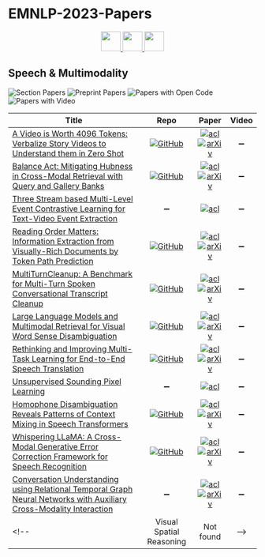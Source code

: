 # EMNLP-2023-Papers

<div align="center">
    <a href="https://github.com/DmitryRyumin/EMNLP-2023-Papers/blob/main/sections/sentiment-stylistic-analysis.md">
        <img src="https://cdn.jsdelivr.net/gh/DmitryRyumin/NewEraAI-Papers@main/images/left.svg" width="40" alt="" />
    </a>
    <a href="https://github.com/DmitryRyumin/EMNLP-2023-Papers/">
        <img src="https://cdn.jsdelivr.net/gh/DmitryRyumin/NewEraAI-Papers@main/images/home.svg" width="40" alt="" />
    </a>
    <a href="https://github.com/DmitryRyumin/EMNLP-2023-Papers/blob/main/sections/summarization.md">
        <img src="https://cdn.jsdelivr.net/gh/DmitryRyumin/NewEraAI-Papers@main/images/right.svg" width="40" alt="" />
    </a>
</div>

## Speech & Multimodality

![Section Papers](https://img.shields.io/badge/Section%20Papers-11-42BA16) ![Preprint Papers](https://img.shields.io/badge/Preprint%20Papers-9-b31b1b) ![Papers with Open Code](https://img.shields.io/badge/Papers%20with%20Open%20Code-8-1D7FBF) ![Papers with Video](https://img.shields.io/badge/Papers%20with%20Video-0-FF0000)

<!-- 347, 392 -->
| **Title** | **Repo** | **Paper** | **Video** |
|-----------|:--------:|:---------:|:---------:|
| [A Video is Worth 4096 Tokens: Verbalize Story Videos to Understand them in Zero Shot](https://aclanthology.org/2023.emnlp-main.608) | [![GitHub](https://img.shields.io/github/stars/midas-research/video-persuasion)](https://github.com/midas-research/video-persuasion) | [![acl](https://img.shields.io/badge/pdf-ACL%20Anthology-CBCBCC.svg)](https://aclanthology.org/2023.emnlp-main.608.pdf) <br /> [![arXiv](https://img.shields.io/badge/arXiv-2305.09758-b31b1b.svg)](http://arxiv.org/abs/2305.09758) | :heavy_minus_sign: |
| [Balance Act: Mitigating Hubness in Cross-Modal Retrieval with Query and Gallery Banks](https://aclanthology.org/2023.emnlp-main.652) | [![GitHub](https://img.shields.io/github/stars/yimuwangcs/Better_Cross_Modal_Retrieval)](https://github.com/yimuwangcs/Better_Cross_Modal_Retrieval) | [![acl](https://img.shields.io/badge/pdf-ACL%20Anthology-CBCBCC.svg)](https://aclanthology.org/2023.emnlp-main.652.pdf) <br /> [![arXiv](https://img.shields.io/badge/arXiv-2310.11612-b31b1b.svg)](http://arxiv.org/abs/2310.11612) | :heavy_minus_sign: |
| [Three Stream based Multi-Level Event Contrastive Learning for Text-Video Event Extraction](https://aclanthology.org/2023.emnlp-main.103) | :heavy_minus_sign: | [![acl](https://img.shields.io/badge/pdf-ACL%20Anthology-CBCBCC.svg)](https://aclanthology.org/2023.emnlp-main.103.pdf) | :heavy_minus_sign: |
| [Reading Order Matters: Information Extraction from Visually-Rich Documents by Token Path Prediction](https://aclanthology.org/2023.emnlp-main.846) | [![GitHub](https://img.shields.io/github/stars/chongzhangFDU/TPP)](https://github.com/chongzhangFDU/TPP) | [![acl](https://img.shields.io/badge/pdf-ACL%20Anthology-CBCBCC.svg)](https://aclanthology.org/2023.emnlp-main.846.pdf) <br /> [![arXiv](https://img.shields.io/badge/arXiv-2310.11016-b31b1b.svg)](http://arxiv.org/abs/2310.11016) | :heavy_minus_sign: |
| [MultiTurnCleanup: A Benchmark for Multi-Turn Spoken Conversational Transcript Cleanup](https://aclanthology.org/2023.emnlp-main.613) | [![GitHub](https://img.shields.io/github/stars/huashen218/MultiTurnCleanup)](https://github.com/huashen218/MultiTurnCleanup) | [![acl](https://img.shields.io/badge/pdf-ACL%20Anthology-CBCBCC.svg)](https://aclanthology.org/2023.emnlp-main.613.pdf) <br /> [![arXiv](https://img.shields.io/badge/arXiv-2305.12029-b31b1b.svg)](http://arxiv.org/abs/2305.12029) | :heavy_minus_sign: |
| [Large Language Models and Multimodal Retrieval for Visual Word Sense Disambiguation](https://aclanthology.org/2023.emnlp-main.807) | [![GitHub](https://img.shields.io/github/stars/anastasiakrith/multimodal-retrieval-for-vwsd)](https://github.com/anastasiakrith/multimodal-retrieval-for-vwsd) | [![acl](https://img.shields.io/badge/pdf-ACL%20Anthology-CBCBCC.svg)](https://aclanthology.org/2023.emnlp-main.807.pdf) <br /> [![arXiv](https://img.shields.io/badge/arXiv-2310.14025-b31b1b.svg)](http://arxiv.org/abs/2310.14025) | :heavy_minus_sign: |
| [Rethinking and Improving Multi-Task Learning for End-to-End Speech Translation](https://aclanthology.org/2023.emnlp-main.663) | [![GitHub](https://img.shields.io/github/stars/xiaozhang521/IMTL)](https://github.com/xiaozhang521/IMTL) | [![acl](https://img.shields.io/badge/pdf-ACL%20Anthology-CBCBCC.svg)](https://aclanthology.org/2023.emnlp-main.663.pdf) <br /> [![arXiv](https://img.shields.io/badge/arXiv-2311.03810-b31b1b.svg)](http://arxiv.org/abs/2311.03810) | :heavy_minus_sign: |
| [Unsupervised Sounding Pixel Learning](https://aclanthology.org/2023.emnlp-main.777) | :heavy_minus_sign: | [![acl](https://img.shields.io/badge/pdf-ACL%20Anthology-CBCBCC.svg)](https://aclanthology.org/2023.emnlp-main.777.pdf) | :heavy_minus_sign: |
| [Homophone Disambiguation Reveals Patterns of Context Mixing in Speech Transformers](https://aclanthology.org/2023.emnlp-main.513) | [![GitHub](https://img.shields.io/github/stars/hmohebbi/ContextMixingASR)](https://github.com/hmohebbi/ContextMixingASR) | [![acl](https://img.shields.io/badge/pdf-ACL%20Anthology-CBCBCC.svg)](https://aclanthology.org/2023.emnlp-main.513.pdf) <br /> [![arXiv](https://img.shields.io/badge/arXiv-2310.09925-b31b1b.svg)](http://arxiv.org/abs/2310.09925) | :heavy_minus_sign: |
| [Whispering LLaMA: A Cross-Modal Generative Error Correction Framework for Speech Recognition](https://aclanthology.org/2023.emnlp-main.618) | [![GitHub](https://img.shields.io/github/stars/Srijith-rkr/Whispering-LLaMA)](https://github.com/Srijith-rkr/Whispering-LLaMA) | [![acl](https://img.shields.io/badge/pdf-ACL%20Anthology-CBCBCC.svg)](https://aclanthology.org/2023.emnlp-main.618.pdf) <br /> [![arXiv](https://img.shields.io/badge/arXiv-2310.06434-b31b1b.svg)](http://arxiv.org/abs/2310.06434) | :heavy_minus_sign: |
| [Conversation Understanding using Relational Temporal Graph Neural Networks with Auxiliary Cross-Modality Interaction](https://aclanthology.org/2023.emnlp-main.937) | :heavy_minus_sign: | [![acl](https://img.shields.io/badge/pdf-ACL%20Anthology-CBCBCC.svg)](https://aclanthology.org/2023.emnlp-main.937.pdf) <br /> [![arXiv](https://img.shields.io/badge/arXiv-2311.04507-b31b1b.svg)](http://arxiv.org/abs/2311.04507) | :heavy_minus_sign: |
<!-- | Visual Spatial Reasoning | Not found | -->
